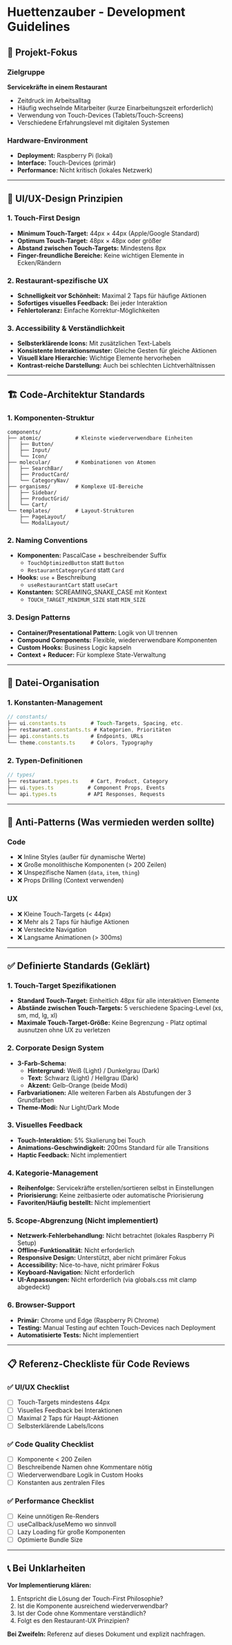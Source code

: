 # Huettenzauber - Development Guidelines

## 🎯 Projekt-Fokus

### Zielgruppe

**Servicekräfte in einem Restaurant**

- Zeitdruck im Arbeitsalltag
- Häufig wechselnde Mitarbeiter (kurze Einarbeitungszeit erforderlich)
- Verwendung von Touch-Devices (Tablets/Touch-Screens)
- Verschiedene Erfahrungslevel mit digitalen Systemen

### Hardware-Environment

- **Deployment:** Raspberry Pi (lokal)
- **Interface:** Touch-Devices (primär)
- **Performance:** Nicht kritisch (lokales Netzwerk)

---

## 🎨 UI/UX-Design Prinzipien

### 1. Touch-First Design

- **Minimum Touch-Target:** 44px × 44px (Apple/Google Standard)
- **Optimum Touch-Target:** 48px × 48px oder größer
- **Abstand zwischen Touch-Targets:** Mindestens 8px
- **Finger-freundliche Bereiche:** Keine wichtigen Elemente in Ecken/Rändern

### 2. Restaurant-spezifische UX

- **Schnelligkeit vor Schönheit:** Maximal 2 Taps für häufige Aktionen
- **Sofortiges visuelles Feedback:** Bei jeder Interaktion
- **Fehlertoleranz:** Einfache Korrektur-Möglichkeiten

### 3. Accessibility & Verständlichkeit

- **Selbsterklärende Icons:** Mit zusätzlichen Text-Labels
- **Konsistente Interaktionsmuster:** Gleiche Gesten für gleiche Aktionen
- **Visuell klare Hierarchie:** Wichtige Elemente hervorheben
- **Kontrast-reiche Darstellung:** Auch bei schlechten Lichtverhältnissen

---

## 🏗️ Code-Architektur Standards

### 1. Komponenten-Struktur

```
components/
├── atomic/           # Kleinste wiederverwendbare Einheiten
│   ├── Button/
│   ├── Input/
│   └── Icon/
├── molecular/        # Kombinationen von Atomen
│   ├── SearchBar/
│   ├── ProductCard/
│   └── CategoryNav/
├── organisms/        # Komplexe UI-Bereiche
│   ├── Sidebar/
│   ├── ProductGrid/
│   └── Cart/
└── templates/        # Layout-Strukturen
    ├── PageLayout/
    └── ModalLayout/
```

### 2. Naming Conventions

- **Komponenten:** PascalCase + beschreibender Suffix
  - `TouchOptimizedButton` statt `Button`
  - `RestaurantCategoryCard` statt `Card`
- **Hooks:** `use` + Beschreibung
  - `useRestaurantCart` statt `useCart`
- **Konstanten:** SCREAMING_SNAKE_CASE mit Kontext
  - `TOUCH_TARGET_MINIMUM_SIZE` statt `MIN_SIZE`

### 3. Design Patterns

- **Container/Presentational Pattern:** Logik von UI trennen
- **Compound Components:** Flexible, wiederverwendbare Komponenten
- **Custom Hooks:** Business Logic kapseln
- **Context + Reducer:** Für komplexe State-Verwaltung

---

## 📁 Datei-Organisation

### 1. Konstanten-Management

```typescript
// constants/
├── ui.constants.ts        # Touch-Targets, Spacing, etc.
├── restaurant.constants.ts # Kategorien, Prioritäten
├── api.constants.ts       # Endpoints, URLs
└── theme.constants.ts     # Colors, Typography
```

### 2. Typen-Definitionen

```typescript
// types/
├── restaurant.types.ts    # Cart, Product, Category
├── ui.types.ts           # Component Props, Events
└── api.types.ts          # API Responses, Requests
```

---

## 🚫 Anti-Patterns (Was vermieden werden sollte)

### Code

- ❌ Inline Styles (außer für dynamische Werte)
- ❌ Große monolithische Komponenten (> 200 Zeilen)
- ❌ Unspezifische Namen (`data`, `item`, `thing`)
- ❌ Props Drilling (Context verwenden)

### UX

- ❌ Kleine Touch-Targets (< 44px)
- ❌ Mehr als 2 Taps für häufige Aktionen
- ❌ Versteckte Navigation
- ❌ Langsame Animationen (> 300ms)

---

## ✅ Definierte Standards (Geklärt)

### 1. Touch-Target Spezifikationen
- **Standard Touch-Target:** Einheitlich 48px für alle interaktiven Elemente
- **Abstände zwischen Touch-Targets:** 5 verschiedene Spacing-Level (xs, sm, md, lg, xl)
- **Maximale Touch-Target-Größe:** Keine Begrenzung - Platz optimal ausnutzen ohne UX zu verletzen

### 2. Corporate Design System
- **3-Farb-Schema:** 
  - **Hintergrund:** Weiß (Light) / Dunkelgrau (Dark)
  - **Text:** Schwarz (Light) / Hellgrau (Dark)  
  - **Akzent:** Gelb-Orange (beide Modi)
- **Farbvariationen:** Alle weiteren Farben als Abstufungen der 3 Grundfarben
- **Theme-Modi:** Nur Light/Dark Mode

### 3. Visuelles Feedback
- **Touch-Interaktion:** 5% Skalierung bei Touch
- **Animations-Geschwindigkeit:** 200ms Standard für alle Transitions
- **Haptic Feedback:** Nicht implementiert

### 4. Kategorie-Management
- **Reihenfolge:** Servicekräfte erstellen/sortieren selbst in Einstellungen
- **Priorisierung:** Keine zeitbasierte oder automatische Priorisierung
- **Favoriten/Häufig bestellt:** Nicht implementiert

### 5. Scope-Abgrenzung (Nicht implementiert)
- **Netzwerk-Fehlerbehandlung:** Nicht betrachtet (lokales Raspberry Pi Setup)
- **Offline-Funktionalität:** Nicht erforderlich
- **Responsive Design:** Unterstützt, aber nicht primärer Fokus
- **Accessibility:** Nice-to-have, nicht primärer Fokus
- **Keyboard-Navigation:** Nicht erforderlich
- **UI-Anpassungen:** Nicht erforderlich (via globals.css mit clamp abgedeckt)

### 6. Browser-Support
- **Primär:** Chrome und Edge (Raspberry Pi Chrome)
- **Testing:** Manual Testing auf echten Touch-Devices nach Deployment
- **Automatisierte Tests:** Nicht implementiert

---

## 📋 Referenz-Checkliste für Code Reviews

### ✅ UI/UX Checklist

- [ ] Touch-Targets mindestens 44px
- [ ] Visuelles Feedback bei Interaktionen
- [ ] Maximal 2 Taps für Haupt-Aktionen
- [ ] Selbsterklärende Labels/Icons

### ✅ Code Quality Checklist

- [ ] Komponente < 200 Zeilen
- [ ] Beschreibende Namen ohne Kommentare nötig
- [ ] Wiederverwendbare Logik in Custom Hooks
- [ ] Konstanten aus zentralen Files

### ✅ Performance Checklist

- [ ] Keine unnötigen Re-Renders
- [ ] useCallback/useMemo wo sinnvoll
- [ ] Lazy Loading für große Komponenten
- [ ] Optimierte Bundle Size

---

## 📞 Bei Unklarheiten

**Vor Implementierung klären:**

1. Entspricht die Lösung der Touch-First Philosophie?
2. Ist die Komponente ausreichend wiederverwendbar?
3. Ist der Code ohne Kommentare verständlich?
4. Folgt es den Restaurant-UX Prinzipien?

**Bei Zweifeln:** Referenz auf dieses Dokument und explizit nachfragen.
